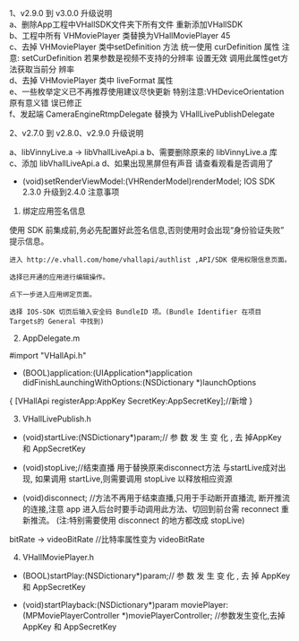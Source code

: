 
1、v2.9.0 到 v3.0.0 升级说明 <br>
a、删除App工程中VHallSDK文件夹下所有文件 重新添加VHallSDK<br>
b、工程中所有 VHMoviePlayer 类替换为VHallMoviePlayer 45<br>
c、去掉 VHMoviePlayer 类中setDefinition 方法 统一使用 curDefinition 属性 注意: setCurDefinition 若果参数是视频不支持的分辨率 设置无效 调用此属性get方法获取当前分 辨率<br>
d、去掉 VHMoviePlayer 类中 liveFormat 属性 <br>
e、一些枚举定义已不再推荐使用建议尽快更新 特别注意:VHDeviceOrientation 原有意义错 误已修正<br>
f、发起端 CameraEngineRtmpDelegate 替换为 VHallLivePublishDelegate<br>

2、v2.7.0 到 v2.8.0、v2.9.0 升级说明

a、libVinnyLive.a -> libVhallLiveApi.a b、需要删除原来的 libVinnyLive.a 库
c、添加 libVhallLiveApi.a d、如果出现黑屏但有声音 请查看观看是否调用了
- (void)setRenderViewModel:(VHRenderModel)renderModel;
IOS SDK 2.3.0 升级到2.4.0 注意事项

1) 绑定应用签名信息

使用 SDK 前集成前,务必先配置好此签名信息,否则使用时会出现“身份验证失败” 提示信息。

    进入 http://e.vhall.com/home/vhallapi/authlist ,API/SDK 使用权限信息页面。

    选择已开通的应用进行编辑操作。

    点下一步进入应用绑定页面。

    选择 IOS-SDK 切页后输入安全码 BundleID 项。(Bundle Identifier 在项目 Targets的 General 中找到)


2) AppDelegate.m

#import "VHallApi.h"

- (BOOL)application:(UIApplication*)application didFinishLaunchingWithOptions:(NSDictionary *)launchOptions

{
   [VHallApi registerApp:AppKey SecretKey:AppSecretKey];//新增 
}

3) VHallLivePublish.h

- (void)startLive:(NSDictionary*)param;// 参 数 发 生 变 化 , 去 掉AppKey 和 AppSecretKey

- (void)stopLive;//结束直播 用于替换原来disconnect方法 与startLive成对出现,
如果调用 startLive,则需要调用 stopLive 以释放相应资源

- (void)disconnect; //方法不再用于结束直播,只用于手动断开直播流, 断开推流
的连接,注意 app 进入后台时要手动调用此方法、切回到前台需 reconnect 重新推流。 (注:特别需要使用 disconnect 的地方都改成 stopLive)

bitRate -> videoBitRate //比特率属性变为 videoBitRate

4) VHallMoviePlayer.h

- (BOOL)startPlay:(NSDictionary*)param;// 参 数 发 生 变 化 , 去 掉 AppKey 和
AppSecretKey

- (void)startPlayback:(NSDictionary*)param moviePlayer:(MPMoviePlayerController
*)moviePlayerController; //参数发生变化,去掉 AppKey 和 AppSecretKey
